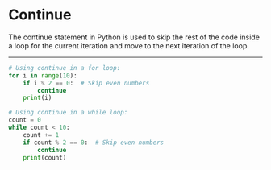 # Continue

The continue statement in Python is used to skip the rest of the code inside a loop for the current iteration and move to the next iteration of the loop.

---

```python
# Using continue in a for loop:
for i in range(10):
    if i % 2 == 0:  # Skip even numbers
        continue
    print(i)

# Using continue in a while loop:
count = 0
while count < 10:
    count += 1
    if count % 2 == 0:  # Skip even numbers
        continue
    print(count)
```